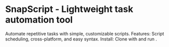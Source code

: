 # SnapScript - Lightweight task automation tool
Automate repetitive tasks with simple, customizable scripts.
Features: Script scheduling, cross-platform, and easy syntax.
Install: Clone with  and run .
